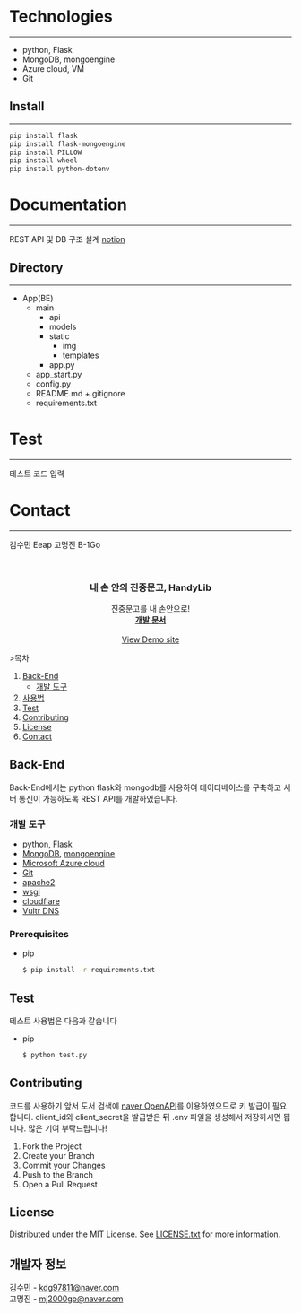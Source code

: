 
# Technologies
------------
+ python, Flask
+ MongoDB, mongoengine
+ Azure cloud, VM
+ Git


## Install
------------
```python
pip install flask
pip install flask-mongoengine
pip install PILLOW
pip install wheel
pip install python-dotenv
```

# Documentation
------------
REST API 및 DB 구조 설계
[notion](https://www.notion.so/backend-c26e987ceb954576b7578e6503940495)

## Directory
------------
+ App(BE)
    + main
        + api
        + models
        + static
          + img
          + templates
        + app.py
    + app_start.py
    + config.py
    + README.md
    +.gitignore
    + requirements.txt

# Test
------------
테스트 코드 입력


# Contact
-------------
김수민  Eeap
고명진  B-1Go



<br />
<div align="center">

  <h3 align="center">내 손 안의 진중문고, HandyLib</h3>

  <p align="center">
    진중문고를 내 손안으로!
    <br />
    <a href="https://www.notion.so/DevLib-0960a793aa544b2bbc3038d309ad2c47"><strong>개발 문서</strong></a>
    <br />
    <br />
    <a href="https://www.projectlib.tk">View Demo site</a>
  </p>
</div>



  <span>>목차</span>
  <ol>
    <li>
      <a href="#Back-End">Back-End</a>
      <ul>
        <li><a href="#built-with">개발 도구</a></li>
      </ul>
    </li>
    <li><a href="#usage">사용법</a></li>
    <li><a href="#test">Test</a></li>
    <li><a href="#contributing">Contributing</a></li>
    <li><a href="#license">License</a></li>
    <li><a href="#contact">Contact</a></li>
  </ol>



## Back-End
Back-End에서는 python flask와 mongodb를 사용하여 데이터베이스를 구축하고 서버 통신이 가능하도록 REST API를 개발하였습니다.


<a id = "built-with"></a>

### 개발 도구
+ [python, Flask](https://flask.palletsprojects.com/en/2.0.x/)
+ [MongoDB](https://www.mongodb.com/cloud/atlas/lp/try2?utm_source=google&utm_campaign=gs_apac_south_korea_search_core_brand_atlas_desktop&utm_term=mongodb&utm_medium=cpc_paid_search&utm_ad=e&utm_ad_campaign_id=12212624365&gclid=Cj0KCQjwqp-LBhDQARIsAO0a6aJDBv9E4rs6c4Na0WH_tBu-0TSDAuFCQlRaPZCRUj4o2zFxZ1CTwHgaAvqKEALw_wcB), [mongoengine](https://flask.palletsprojects.com/en/2.0.x/patterns/mongoengine/)
+ [Microsoft Azure cloud](https://azure.microsoft.com/ko-kr/)
+ [Git](https://git-scm.com/)
+ [apache2](https://httpd.apache.org/)
+ [wsgi](https://docs.python.org/ko/3/library/wsgiref.html)
+ [cloudflare](https://www.cloudflare.com/ko-kr/)
+ [Vultr DNS](https://www.vultr.com/docs/introduction-to-vultr-dns)

### Prerequisites
* pip
  ```sh
  $ pip install -r requirements.txt
  ```


## Test
테스트 사용법은 다음과 같습니다
* pip
  ```sh
  $ python test.py
  ```

## Contributing
코드를 사용하기 앞서 도서 검색에 [naver OpenAPI](https://developers.naver.com/main/)를 이용하였으므로 키 발급이 필요합니다. client_id와 client_secret을 발급받은 뒤 .env 파일을 생성해서 저장하시면 됩니다. 많은 기여 부탁드립니다!

1. Fork the Project
2. Create your Branch
3. Commit your Changes
4. Push to the Branch
5. Open a Pull Request

## License
Distributed under the MIT License. See [LICENSE.txt](https://github.com/osamhack2021/AI_APP_handylib_devlib/blob/main/LICENSE) for more information.


<a id = "contact"></a>

## 개발자 정보
김수민 - kdg97811@naver.com</br>
고명진 - mj2000go@naver.com</br>